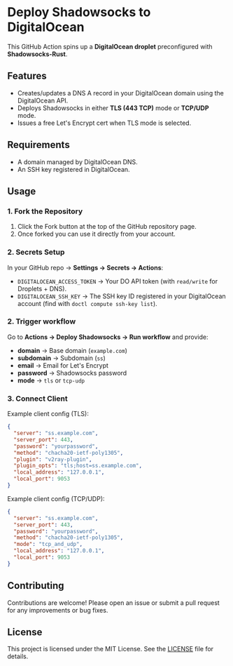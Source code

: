 # Deploy Shadowsocks to DigitalOcean

This GitHub Action spins up a **DigitalOcean droplet** preconfigured with **Shadowsocks-Rust**.  

## Features

- Creates/updates a DNS A record in your DigitalOcean domain using the DigitalOcean API.
- Deploys Shadowsocks in either **TLS (443 TCP)** mode or **TCP/UDP** mode.
- Issues a free Let's Encrypt cert when TLS mode is selected.

## Requirements

- A domain managed by DigitalOcean DNS.
- An SSH key registered in DigitalOcean.

## Usage

### 1. Fork the Repository

1. Click the Fork button at the top of the GitHub repository page.
2. Once forked you can use it directly from your account.

### 2. Secrets Setup

In your GitHub repo → **Settings → Secrets → Actions**:
- `DIGITALOCEAN_ACCESS_TOKEN` → Your DO API token (with `read/write` for Droplets + DNS).
- `DIGITALOCEAN_SSH_KEY` → The SSH key ID registered in your DigitalOcean account (find with `doctl compute ssh-key list`).

### 2. Trigger workflow

Go to **Actions → Deploy Shadowsocks → Run workflow** and provide:

- **domain** → Base domain (`example.com`)
- **subdomain** → Subdomain (`ss`)
- **email** → Email for Let's Encrypt
- **password** → Shadowsocks password
- **mode** → `tls` or `tcp-udp`

### 3. Connect Client

Example client config (TLS):

```json
{
  "server": "ss.example.com",
  "server_port": 443,
  "password": "yourpassword",
  "method": "chacha20-ietf-poly1305",
  "plugin": "v2ray-plugin",
  "plugin_opts": "tls;host=ss.example.com",
  "local_address": "127.0.0.1",
  "local_port": 9053
}
```

Example client config (TCP/UDP):

```json
{
  "server": "ss.example.com",
  "server_port": 443,
  "password": "yourpassword",
  "method": "chacha20-ietf-poly1305",
  "mode": "tcp_and_udp",
  "local_address": "127.0.0.1",
  "local_port": 9053
}
```

## Contributing

Contributions are welcome! Please open an issue or submit a pull request for any improvements or bug fixes.

## License

This project is licensed under the MIT License. See the [LICENSE](./LICENSE) file for details.